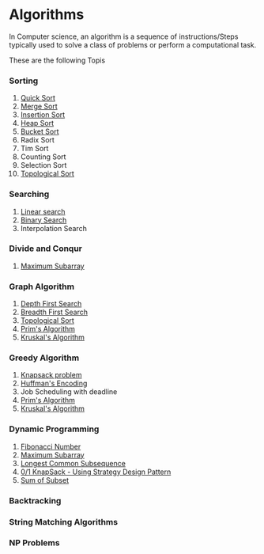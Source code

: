 # Algorithms
In Computer science, an algorithm is a sequence of instructions/Steps  typically used  to solve a class of problems or perform a computational task.

These are the following Topis

### Sorting ###
1. [Quick Sort](https://github.com/shrinathjoshi/Algorithms/blob/master/Sorting/Algorithms/Sorting/QuickSort.java)
2. [Merge Sort](https://github.com/shrinathjoshi/Algorithms/blob/master/Sorting/Algorithms/Sorting/MergeSort.java)
3. [Insertion Sort](https://github.com/shrinathjoshi/Algorithms/blob/master/Sorting/Algorithms/Sorting/InsertionSort.java)
4. [Heap Sort](https://github.com/shrinathjoshi/Algorithms/blob/master/Sorting/Algorithms/Sorting/HeapSort.java)
5. [Bucket Sort](https://github.com/shrinathjoshi/Algorithms/blob/master/Sorting/Algorithms/Sorting/BucketSort.java)
6. Radix Sort
7. Tim Sort
8. Counting Sort
9. Selection Sort
10. [Topological Sort](https://github.com/shrinathjoshi/Algorithms/blob/master/Graphs/TopologicalSorting.java)


### Searching ###
1. [Linear search](https://github.com/shrinathjoshi/Algorithms/blob/master/Searching/Algorithm/Searching/LinearSearch.java)
2. [Binary Search](https://github.com/shrinathjoshi/Algorithms/blob/master/Searching/Algorithm/Searching/BinarySearch.java)
3. Interpolation Search
### Divide and Conqur ###
1. [Maximum Subarray](https://github.com/shrinathjoshi/Algorithms/blob/master/Dynamic%20Programming/MaxSubarray.java)

### Graph Algorithm ###
1. [Depth First Search](https://github.com/shrinathjoshi/Algorithms/blob/master/Graphs/DepthFirstSearch.java)
2. [Breadth First Search](https://github.com/shrinathjoshi/Algorithms/blob/master/Graphs/BreadthFirstSearch.java)
3. [Topological Sort](https://github.com/shrinathjoshi/Algorithms/blob/master/Graphs/TopologicalSorting.java)
4. [Prim's Algorithm](https://github.com/shrinathjoshi/Algorithms/blob/master/Graphs/Prims.java)
5. [Kruskal's Algorithm](https://github.com/shrinathjoshi/Algorithms/blob/master/Graphs/Kruskal.java)

### Greedy Algorithm ###
1. [Knapsack problem](https://github.com/shrinathjoshi/Algorithms/blob/master/Greedy/GreedyKnapsack.java)
2. [Huffman's Encoding](https://github.com/shrinathjoshi/Algorithms/blob/master/Greedy/HuffmanCoding.java)
3. Job Scheduling with deadline
4. [Prim's Algorithm](https://github.com/shrinathjoshi/Algorithms/blob/master/Graphs/Prims.java)
5. [Kruskal's Algorithm](https://github.com/shrinathjoshi/Algorithms/blob/master/Graphs/Kruskal.java)
### Dynamic Programming ###
1. [Fibonacci Number](https://github.com/shrinathjoshi/Algorithms/blob/master/Dynamic%20Programming/Fibonacci.java)
2. [Maximum Subarray](https://github.com/shrinathjoshi/Algorithms/blob/master/Dynamic%20Programming/MaxSubarray.java)
3. [Longest Common Subsequence](https://github.com/shrinathjoshi/Algorithms/blob/master/Dynamic%20Programming/LongestCommonSubsequence.java)
4. [0/1 KnapSack - Using Strategy Design Pattern](https://github.com/shrinathjoshi/Algorithms/tree/master/Dynamic%20Programming/com/interview/dynamicProgramming/Knapsack)
5. [Sum of Subset ](https://github.com/shrinathjoshi/Algorithms/blob/master/Dynamic%20Programming/SubsetSum.java)

### Backtracking ###
### String Matching Algorithms ###
### NP Problems ###
